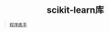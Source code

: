 <div align='center' >

# scikit-learn库

</div>

> [程序练手](https://github.com/Nicolas-gaofeng/Salute_Python/blob/main/code/library/scikit-learn库.ipynb)

